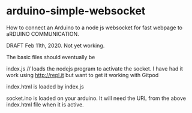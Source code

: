 # arduino-simple-websocket
How to connect an Arduino to a node js websocket for fast webpage to aRDUINO COMMUNICATION.



DRAFT Feb 11th, 2020. Not yet working.

The basic files should eventually be

index.js   // loads the nodejs program to activate the socket. I have had it work using http://repl.it but want to get it working with Gitpod

index.html is loaded by index.js


socket.ino is loaded on your arduino. It will need the URL from the above index.html file when it is active.


